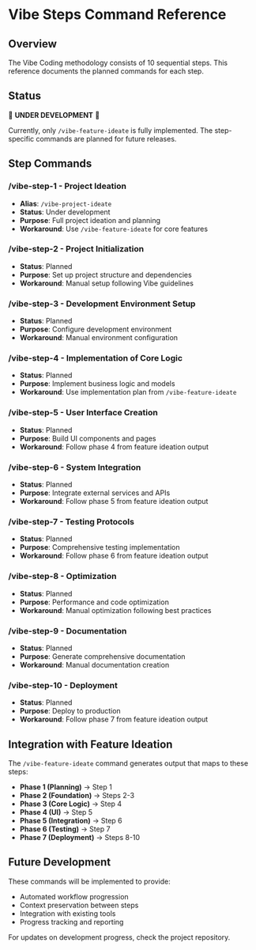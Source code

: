 # Vibe Steps Command Reference

## Overview
The Vibe Coding methodology consists of 10 sequential steps. This reference documents the planned commands for each step.

## Status
🚧 **UNDER DEVELOPMENT** 🚧

Currently, only `/vibe-feature-ideate` is fully implemented. The step-specific commands are planned for future releases.

## Step Commands

### /vibe-step-1 - Project Ideation
- **Alias**: `/vibe-project-ideate`
- **Status**: Under development
- **Purpose**: Full project ideation and planning
- **Workaround**: Use `/vibe-feature-ideate` for core features

### /vibe-step-2 - Project Initialization
- **Status**: Planned
- **Purpose**: Set up project structure and dependencies
- **Workaround**: Manual setup following Vibe guidelines

### /vibe-step-3 - Development Environment Setup
- **Status**: Planned
- **Purpose**: Configure development environment
- **Workaround**: Manual environment configuration

### /vibe-step-4 - Implementation of Core Logic
- **Status**: Planned
- **Purpose**: Implement business logic and models
- **Workaround**: Use implementation plan from `/vibe-feature-ideate`

### /vibe-step-5 - User Interface Creation
- **Status**: Planned
- **Purpose**: Build UI components and pages
- **Workaround**: Follow phase 4 from feature ideation output

### /vibe-step-6 - System Integration
- **Status**: Planned
- **Purpose**: Integrate external services and APIs
- **Workaround**: Follow phase 5 from feature ideation output

### /vibe-step-7 - Testing Protocols
- **Status**: Planned
- **Purpose**: Comprehensive testing implementation
- **Workaround**: Follow phase 6 from feature ideation output

### /vibe-step-8 - Optimization
- **Status**: Planned
- **Purpose**: Performance and code optimization
- **Workaround**: Manual optimization following best practices

### /vibe-step-9 - Documentation
- **Status**: Planned
- **Purpose**: Generate comprehensive documentation
- **Workaround**: Manual documentation creation

### /vibe-step-10 - Deployment
- **Status**: Planned
- **Purpose**: Deploy to production
- **Workaround**: Follow phase 7 from feature ideation output

## Integration with Feature Ideation

The `/vibe-feature-ideate` command generates output that maps to these steps:
- **Phase 1 (Planning)** → Step 1
- **Phase 2 (Foundation)** → Steps 2-3
- **Phase 3 (Core Logic)** → Step 4
- **Phase 4 (UI)** → Step 5
- **Phase 5 (Integration)** → Step 6
- **Phase 6 (Testing)** → Step 7
- **Phase 7 (Deployment)** → Steps 8-10

## Future Development

These commands will be implemented to provide:
- Automated workflow progression
- Context preservation between steps
- Integration with existing tools
- Progress tracking and reporting

For updates on development progress, check the project repository.
